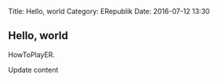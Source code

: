 Title: Hello, world
Category: ERepublik
Date: 2016-07-12 13:30

## Hello, world

HowToPlayER.

Update content
